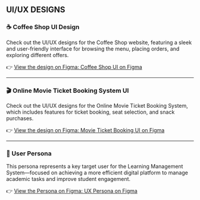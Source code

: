## UI/UX DESIGNS 

### ☕ Coffee Shop UI Design
Check out the UI/UX designs for the Coffee Shop website, featuring a sleek and user-friendly interface for browsing the menu, placing orders, and exploring different offers.

👉 [View the design on Figma: Coffee Shop UI on Figma](https://www.figma.com/design/wduC09rpRLJFdWpZUHt6qW/Coffee-Website?t=xAZ5SzGz4KjP3FHn-1)

---

### 🎬 Online Movie Ticket Booking System UI
Check out the UI/UX designs for the Online Movie Ticket Booking System, which includes features for ticket booking, seat selection, and snack purchases.

👉 [View the design on Figma: Movie Ticket Booking UI on Figma](https://www.figma.com/design/K99S5v5hlEweVHYBz8aMl1/Movie-Ticket-Booking-App?node-id=0-1&t=T3sjn3chMqbvqhoy-1)

---

### 👤 User Persona 
This persona represents a key target user for the Learning Management System—focused on achieving a more efficient digital platform to manage academic tasks and improve student engagement.

👉 [View the Persona on Figma: UX Persona on Figma](https://www.figma.com/design/8st4UYkZLT5GmuxVtf8sPE/Untitled?node-id=0-1&t=WAv9wktmusW8Fr1x-1)
